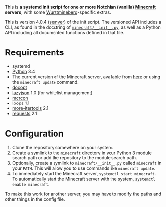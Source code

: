 This is **a systemd init script for one or more Notchian (vanilla) [Minecraft][] servers**, with some [Wurstmineberg][]-specific extras.

This is version 4.0.4 ([semver][Semver]) of the init script. The versioned API includes a CLI, as found in the docstring of [`minecraft/__init__.py`](minecraft/__init__.py), as well as a Python API including all documented functions defined in that file.

# Requirements

*   systemd
*   [Python][] 3.4
*   The current version of the Minecraft server, available from [here][MinecraftServerDownload] or using the `minecraft update` command.
*   [docopt][Docopt]
*   [lazyjson][LazyJSON] 1.0 (for whitelist management)
*   [mcrcon][MCRCON]
*   [loops][PythonLoops] 1.1
*   [more-itertools][MoreItertools] 2.1
*   [requests][Requests] 2.1

# Configuration

1.  Clone the repository somewhere on your system.
2.  Create a symlink to the `minecraft` directory in your Python 3 module search path or add the repository to the module search path.
3.  Optionally, create a symlink to `minecraft/__init__.py` called `minecraft` in your `PATH`. This will allow you to use commands like `minecraft update`.
4.  To immediately start the Minecraft server, `systemctl start minecraft`. To automatically start the Minecraft server with the system, `systemctl enable minecraft`.

To make this work for another server, you may have to modify the paths and other things in the config file.

[Docopt]: https://github.com/docopt/docopt (github: docopt: docopt)
[LazyJSON]: https://github.com/fenhl/lazyjson (github: fenhl: lazyjson)
[MCRCON]: https://github.com/barneygale/MCRcon (github: barneygale: MCRcon)
[Minecraft]: http://minecraft.net/ (Minecraft)
[MinecraftServerDownload]: https://minecraft.net/en-us/download/server (Minecraft: Download server)
[MoreItertools]: http://pypi.python.org/pypi/more-itertools (PyPI: more-itertools)
[Python]: http://python.org/ (Python)
[PythonLoops]: https://github.com/fenhl/python-loops (github: fenhl: python-loops)
[Requests]: http://www.python-requests.org/ (Requests)
[Semver]: http://semver.org/ (Semantic Versioning 2.0.0)
[Wurstmineberg]: http://wurstmineberg.de/ (Wurstmineberg)
